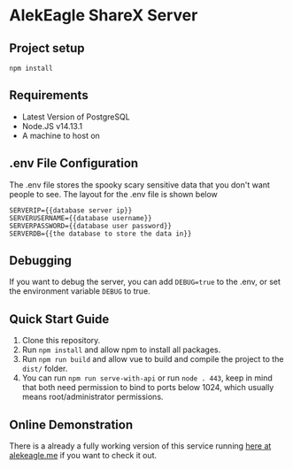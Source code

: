 # AlekEagle ShareX Server

## Project setup

```
npm install
```

## Requirements

-   Latest Version of PostgreSQL
-   Node.JS v14.13.1
-   A machine to host on

## .env File Configuration

The .env file stores the spooky scary sensitive data that you don't want people to see. The layout for the .env file is shown below

```
SERVERIP={{database server ip}}
SERVERUSERNAME={{database username}}
SERVERPASSWORD={{database user password}}
SERVERDB={{the database to store the data in}}
```

## Debugging

If you want to debug the server, you can add `DEBUG=true` to the .env, or set the environment variable `DEBUG` to true.

## Quick Start Guide

1. Clone this repository.
2. Run `npm install` and allow npm to install all packages.
3. Run `npm run build` and allow vue to build and compile the project to the `dist/` folder.
4. You can run `npm run serve-with-api` or run `node . 443`, keep in mind that both need permission to bind to ports below 1024, which usually means root/administrator permissions.

## Online Demonstration

There is a already a fully working version of this service running [here at alekeagle.me](https://alekeagle.me) if you want to check it out.
